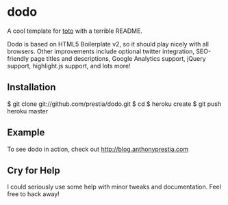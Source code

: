 dodo
=======

A cool template for [toto](http://cloudhead.io/toto) with a terrible README.

Dodo is based on HTML5 Boilerplate v2, so it should play nicely with all browsers. Other improvements include optional twitter integration, SEO-friendly page titles and descriptions, Google Analytics support, jQuery support, highlight.js support, and lots more!

Installation
------------

  $ git clone git://github.com/prestia/dodo.git <blog name>
  $ cd <blog name>
  $ heroku create <blog name>
  $ git push heroku master

Example
-------

To see dodo in action, check out http://blog.anthonyprestia.com

Cry for Help
------------

I could seriously use some help with minor tweaks and documentation. Feel free to hack away!